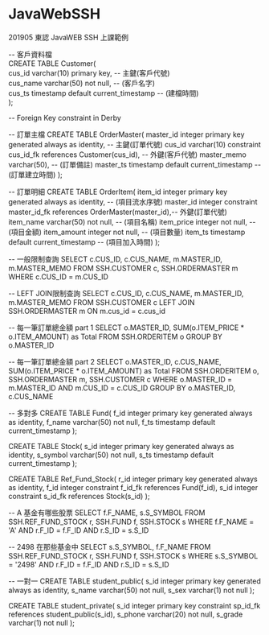 # JavaWebSSH
201905 東認 JavaWEB SSH 上課範例

-- 客戶資料檔<br>
CREATE TABLE Customer(<br>
    cus_id varchar(10) primary key, -- 主鍵(客戶代號)<br>
    cus_name varchar(50) not null, -- (客戶名字)<br>
    cus_ts timestamp default current_timestamp -- (建檔時間)<br>
);<br>

-- Foreign Key constraint in Derby<br>

-- 訂單主檔
CREATE TABLE OrderMaster(
    master_id integer primary key generated always as identity, -- 主鍵(訂單代號)
    cus_id varchar(10) constraint cus_id_fk references Customer(cus_id), -- 外鍵(客戶代號)
    master_memo varchar(50), -- (訂單備註)
    master_ts timestamp default current_timestamp -- (訂單建立時間)
);

-- 訂單明細
CREATE TABLE OrderItem(
    item_id integer primary key generated always as identity, -- (項目流水序號)
    master_id integer constraint master_id_fk references OrderMaster(master_id),-- 外鍵(訂單代號)
    item_name varchar(50) not null, -- (項目名稱)
    item_price integer not null, -- (項目金額)
    item_amount integer not null, -- (項目數量)
    item_ts timestamp default current_timestamp -- (項目加入時間)
);

-- 一般限制查詢
SELECT c.CUS_ID, c.CUS_NAME, m.MASTER_ID, m.MASTER_MEMO
FROM SSH.CUSTOMER c, SSH.ORDERMASTER m
WHERE c.CUS_ID = m.CUS_ID

-- LEFT JOIN限制查詢
SELECT c.CUS_ID, c.CUS_NAME, m.MASTER_ID, m.MASTER_MEMO 
FROM SSH.CUSTOMER c
LEFT JOIN SSH.ORDERMASTER m 
ON m.cus_id = c.cus_id

-- 每一筆訂單總金額 part 1
SELECT o.MASTER_ID, SUM(o.ITEM_PRICE * o.ITEM_AMOUNT) as Total
FROM SSH.ORDERITEM o
GROUP BY o.MASTER_ID

-- 每一筆訂單總金額 part 2
SELECT o.MASTER_ID, c.CUS_NAME, SUM(o.ITEM_PRICE * o.ITEM_AMOUNT) as Total
FROM SSH.ORDERITEM o, SSH.ORDERMASTER m, SSH.CUSTOMER c
WHERE o.MASTER_ID = m.MASTER_ID AND m.CUS_ID = c.CUS_ID
GROUP BY o.MASTER_ID, c.CUS_NAME

-- 多對多
CREATE TABLE Fund(
    f_id integer primary key generated always as identity,
    f_name varchar(50) not null,
    f_ts timestamp default current_timestamp
);

CREATE TABLE Stock(
    s_id integer primary key generated always as identity,
    s_symbol varchar(50) not null,
    s_ts timestamp default current_timestamp
);

CREATE TABLE Ref_Fund_Stock(
    r_id integer primary key generated always as identity,
    f_id integer constraint f_id_fk references Fund(f_id),
    s_id integer constraint s_id_fk references Stock(s_id)
);

-- A 基金有哪些股票
SELECT f.F_NAME, s.S_SYMBOL
FROM SSH.REF_FUND_STOCK r, SSH.FUND f, SSH.STOCK s
WHERE f.F_NAME = 'A' AND r.F_ID = f.F_ID AND r.S_ID = s.S_ID

-- 2498 在那些基金中
SELECT s.S_SYMBOL, f.F_NAME
FROM SSH.REF_FUND_STOCK r, SSH.FUND f, SSH.STOCK s
WHERE s.S_SYMBOL = '2498' AND r.F_ID = f.F_ID AND r.S_ID = s.S_ID

-- 一對一
CREATE TABLE student_public(
    s_id integer primary key generated always as identity,
    s_name varchar(50) not null,
    s_sex varchar(1) not null
);

CREATE TABLE student_private(
    s_id integer primary key constraint sp_id_fk references student_public(s_id),
    s_phone varchar(20) not null,
    s_grade varchar(1) not null
);
